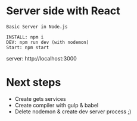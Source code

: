 # Server side with React

```
Basic Server in Node.js

INSTALL: npm i
DEV: npm run dev (with nodemon)
Start: npm start
```

server: http://localhost:3000

# Next steps

- Create gets services
- Create compiler with gulp & babel
- Delete nodemon & create dev server process ;)
